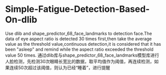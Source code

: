 # Simple-Fatigue-Detection-Based-On-dlib
Use dlib and shape_predictor_68_face_landmarks to detection face.The data of eye aspect ratio is detected 30 times first,then take the average value as the threshold value,continuous detection,it is considered that it has been "asleep" and remind while the aspect ratio exceeded the threshold value 50 times.
通过dlib库与shape_predictor_68_face_landmarks模型库进行人脸检测，先检测30次眼睛长宽比的数据，取平均值作为阈值，再连续检测，如果连续50次超过该阈值，则认为已经“睡着”，进行提醒
